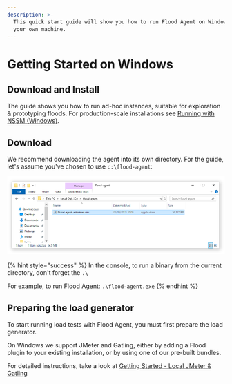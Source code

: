 ```yaml
---
description: >-
  This quick start guide will show you how to run Flood Agent on Windows using
  your own machine.
---
```


# Getting Started on Windows

## Download and Install

The guide shows you how to run ad-hoc instances, suitable for exploration & prototyping floods. For production-scale installations see [Running with NSSM \(Windows\)](deployment/running-with-nssm-windows.md).

## Download

We recommend downloading the agent into its own directory. For the guide, let's assume you've chosen to use `c:\flood-agent`:

![](.gitbook/assets/flood-agent-windows-install%20%281%29.png)

{% hint style="success" %}
In the console, to run a binary from the current directory, don't forget the `.\`

For example, to run Flood Agent: `.\flood-agent.exe`
{% endhint %}

## Preparing the load generator

To start running load tests with Flood Agent, you must first prepare the load generator.

On Windows we support JMeter and Gatling, either by adding a Flood plugin to your existing installation, or by using one of our pre-built bundles.

For detailed instructions, take a look at [Getting Started - Local JMeter & Gatling](getting-started-local-jmeter-and-gatling.md)

